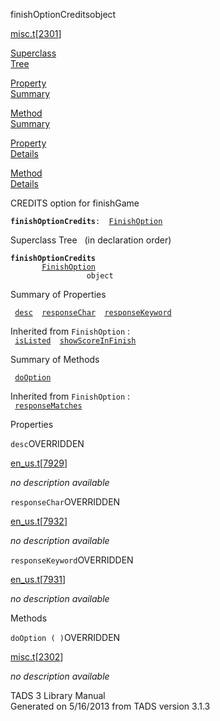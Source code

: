 <span class="title">finishOptionCredits</span><span class="type">object</span>

[misc.t](../file/misc.t.html)\[[2301](../source/misc.t.html#2301)\]

[Superclass  
Tree](#_SuperClassTree_)

[Property  
Summary](#_PropSummary_)

[Method  
Summary](#_MethodSummary_)

[Property  
Details](#_Properties_)

[Method  
Details](#_Methods_)

<div class="fdesc">

CREDITS option for finishGame

**`finishOptionCredits`**` :   `[`FinishOption`](../object/FinishOption.html)

</div>

<span id="_SuperClassTree_"></span>

<div class="mjhd">

<span class="hdln">Superclass Tree</span>   (in declaration order)

</div>

**`finishOptionCredits`**  
`         `[`FinishOption`](../object/FinishOption.html)  
`                 object`  
<span id="_PropSummary_"></span>

<div class="mjhd">

<span class="hdln">Summary of Properties</span>  

</div>

` `[`desc`](#desc)`  `[`responseChar`](#responseChar)`  `[`responseKeyword`](#responseKeyword)`  `

Inherited from `FinishOption` :  
` `[`isListed`](../object/FinishOption.html#isListed)`  `[`showScoreInFinish`](../object/FinishOption.html#showScoreInFinish)`  `

<span id="_MethodSummary_"></span>

<div class="mjhd">

<span class="hdln">Summary of Methods</span>  

</div>

` `[`doOption`](#doOption)`  `

Inherited from `FinishOption` :  
` `[`responseMatches`](../object/FinishOption.html#responseMatches)`  `

<span id="_Properties_"></span>

<div class="mjhd">

<span class="hdln">Properties</span>  

</div>

<span id="desc"></span>

`desc`<span class="rem">OVERRIDDEN</span>

[en_us.t](../file/en_us.t.html)\[[7929](../source/en_us.t.html#7929)\]

<div class="desc">

*no description available*

</div>

<span id="responseChar"></span>

`responseChar`<span class="rem">OVERRIDDEN</span>

[en_us.t](../file/en_us.t.html)\[[7932](../source/en_us.t.html#7932)\]

<div class="desc">

*no description available*

</div>

<span id="responseKeyword"></span>

`responseKeyword`<span class="rem">OVERRIDDEN</span>

[en_us.t](../file/en_us.t.html)\[[7931](../source/en_us.t.html#7931)\]

<div class="desc">

*no description available*

</div>

<span id="_Methods_"></span>

<div class="mjhd">

<span class="hdln">Methods</span>  

</div>

<span id="doOption"></span>

`doOption ( )`<span class="rem">OVERRIDDEN</span>

[misc.t](../file/misc.t.html)\[[2302](../source/misc.t.html#2302)\]

<div class="desc">

*no description available*

</div>

<div class="ftr">

TADS 3 Library Manual  
Generated on 5/16/2013 from TADS version 3.1.3

</div>
